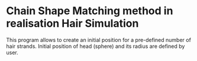 # Chain Shape Matching method in realisation Hair Simulation

This program allows to create an initial position for a pre-defined number of hair strands. Initial position of head (sphere) and its radius are defined by user.
